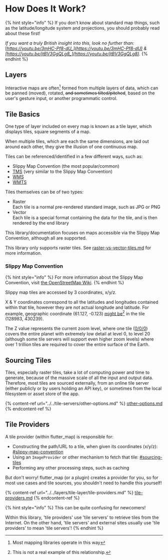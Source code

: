 # How Does It Work?

{% hint style="info" %}
If you don't know about standard map things, such as the latitude/longitude system and projections, you should probably read about these first!

_If you want a truly British insight into this, look no further than:_ [_https://youtu.be/3mHC-Pf8-dU_](https://youtu.be/3mHC-Pf8-dU) _&_ [_https://youtu.be/jtBV3GgQLg8_](https://youtu.be/jtBV3GgQLg8)_._
{% endhint %}

## Layers

Interactive maps are often[^1] formed from multiple layers of data, which can be panned (moved), rotated, ~~and sometimes tilted/pitched~~, based on the user's gesture input, or another programmatic control.

## Tile Basics

One type of layer included on every map is known as a tile layer, which displays tiles, square segments of a map.

When multiple tiles, which are each the same dimensions, are laid out around each other, they give the illusion of one continuous map.

Tiles can be referenced/identified in a few different ways, such as:

* Slippy Map Convention (the most popular/common)
* [TMS](https://wiki.openstreetmap.org/wiki/TMS) (very similar to the Slippy Map Convention)
* [WMS](https://wiki.openstreetmap.org/wiki/WMS)&#x20;
* [WMTS](https://en.wikipedia.org/wiki/Web\_Map\_Tile\_Service)

Tiles themselves can be of two types:

* Raster\
  Each tile is a normal pre-rendered standard image, such as JPG or PNG
* Vector\
  Each tile is a special format containing the data for the tile, and is then rendered by the end library

This library/documentation focuses on maps accessible via the Slippy Map Convention, although all are supported.

This library only supports raster tiles. See [raster-vs-vector-tiles.md](raster-vs-vector-tiles.md "mention") for more information.

### Slippy Map Convention

{% hint style="info" %}
For more information about the Slippy Map Convention, visit [the OpenStreetMap Wiki](https://wiki.openstreetmap.org/wiki/Slippy\_map\_tilenames).
{% endhint %}

Slippy map tiles are accessed by 3 coordinates, x/y/z.

X & Y coordinates correspond to all the latitudes and longitudes contained within that tile, however they are not actual longitude and latitude. For example, geographic coordinate (61.127, -0.123) [might be](#user-content-fn-2)[^2] in the tile (128983, 430239).

The Z value represents the current zoom level, where one tile ([0/0/0](https://tile.openstreetmap.org/0/0/0.png)) covers the entire planet with extremely low detail at level 0, to level 20 (although some tile servers will support even higher zoom levels) where over 1 trillion tiles are required to cover the entire surface of the Earth.

## Sourcing Tiles

Tiles, especially raster tiles, take a lot of computing power and time to generate, because of the massive scale of all the input and output data. Therefore, most tiles are sourced externally, from an online tile server (either publicly or by users holding an API key), or sometimes from the local filesystem or asset store of the app.

{% content-ref url="../../tile-servers/other-options.md" %}
[other-options.md](../../tile-servers/other-options.md)
{% endcontent-ref %}

## Tile Providers

A tile provider (within flutter\_map) is responsible for:

* Constructing the path/URL to a tile, when given its coordinates (x/y/z): [#slippy-map-convention](./#slippy-map-convention "mention")
* Using an `ImageProvider` or other mechanism to fetch that tile: [#sourcing-tiles](./#sourcing-tiles "mention")
* Performing any other processing steps, such as caching

But don't worry! flutter\_map (or a plugin) creates a provider for you, so for most use cases and tile sources, you shouldn't need to handle this yourself!

{% content-ref url="../../layers/tile-layer/tile-providers.md" %}
[tile-providers.md](../../layers/tile-layer/tile-providers.md)
{% endcontent-ref %}

{% hint style="info" %}
This can be quite confusing for newcomers!

Within this library, 'tile providers' use 'tile servers' to retrieve tiles from the Internet. On the other hand, 'tile servers' and external sites usually use 'tile providers' to mean 'tile servers'!
{% endhint %}

[^1]: Most mapping libraries operate in this way

[^2]: This is not a real example of this relationship.
